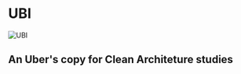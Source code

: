 # UBI
![UBI](https://www.revistamuseu.com.br/site/images/revista-museu/noticias/not_2023/not_2023_03/borges_3.jpg"UBI")

## An Uber's copy for Clean Architeture studies